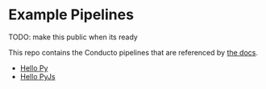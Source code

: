 # Example Pipelines

TODO: make this public when its ready

This repo contains the Conducto pipelines that are referenced by [the docs](https://conducto.com/docs).

- [Hello Py](./hello_py/README.md)
- [Hello PyJs](./hello_py_js/README.md)
